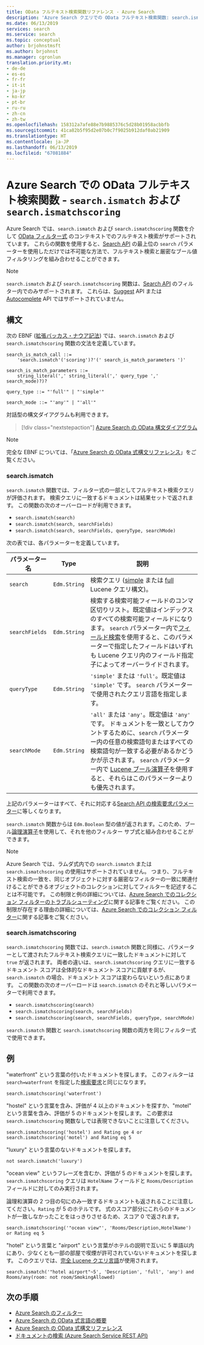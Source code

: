 ```yaml
---
title: OData フルテキスト検索関数リファレンス - Azure Search
description: 'Azure Search クエリでの OData フルテキスト検索関数: search.ismatch および search.ismatchscoring。'
ms.date: 06/13/2019
services: search
ms.service: search
ms.topic: conceptual
author: brjohnstmsft
ms.author: brjohnst
ms.manager: cgronlun
translation.priority.mt:
- de-de
- es-es
- fr-fr
- it-it
- ja-jp
- ko-kr
- pt-br
- ru-ru
- zh-cn
- zh-tw
ms.openlocfilehash: 158312a7afe88e7b9885376c5d28b01958acbbfb
ms.sourcegitcommit: 41ca82b5f95d2e07b0c7f9025b912daf0ab21909
ms.translationtype: HT
ms.contentlocale: ja-JP
ms.lasthandoff: 06/13/2019
ms.locfileid: "67081884"
---
```

# <a name="odata-full-text-search-functions-in-azure-search---searchismatch-and-searchismatchscoring"></a>Azure Search での OData フルテキスト検索関数 - `search.ismatch` および `search.ismatchscoring`

Azure Search では、`search.ismatch` および `search.ismatchscoring` 関数を介して [OData フィルター式](query-odata-filter-orderby-syntax.md) のコンテキストでのフルテキスト検索がサポートされています。 これらの関数を使用すると、[Search API](https://docs.microsoft.com/rest/api/searchservice/search-documents) の最上位の `search` パラメーターを使用しただけでは不可能な方法で、フルテキスト検索と厳密なブール値フィルタリングを組み合わせることができます。

> [!NOTE]
> `search.ismatch` および `search.ismatchscoring` 関数は、[Search API](https://docs.microsoft.com/rest/api/searchservice/search-documents) のフィルター内でのみサポートされます。 これらは、[Suggest](https://docs.microsoft.com/rest/api/searchservice/suggestions) API または [Autocomplete](https://docs.microsoft.com/rest/api/searchservice/autocomplete) API ではサポートされていません。

## <a name="syntax"></a>構文

次の EBNF ([拡張バッカス・ナウア記法](https://en.wikipedia.org/wiki/Extended_Backus–Naur_form)) では、`search.ismatch` および `search.ismatchscoring` 関数の文法を定義しています。

<!-- Upload this EBNF using https://bottlecaps.de/rr/ui to create a downloadable railroad diagram. -->

```
search_is_match_call ::=
    'search.ismatch'('scoring')?'(' search_is_match_parameters ')'

search_is_match_parameters ::=
    string_literal(',' string_literal(',' query_type ',' search_mode)?)?

query_type ::= "'full'" | "'simple'"

search_mode ::= "'any'" | "'all'"
```

対話型の構文ダイアグラムも利用できます。

> [!div class="nextstepaction"]
> [Azure Search の OData 構文ダイアグラム](https://azuresearch.github.io/odata-syntax-diagram/#search_is_match_call)

> [!NOTE]
> 完全な EBNF については、「[Azure Search の OData 式構文リファレンス](search-query-odata-syntax-reference.md)」をご覧ください。

### <a name="searchismatch"></a>search.ismatch

`search.ismatch` 関数では、フィルター式の一部としてフルテキスト検索クエリが評価されます。 検索クエリに一致するドキュメントは結果セットで返されます。 この関数の次のオーバーロードが利用できます。

- `search.ismatch(search)`
- `search.ismatch(search, searchFields)`
- `search.ismatch(search, searchFields, queryType, searchMode)`

次の表では、各パラメーターを定義しています。

| パラメーター名 | Type | 説明 |
| --- | --- | --- |
| `search` | `Edm.String` | 検索クエリ ([simple](query-simple-syntax.md) または [full](query-lucene-syntax.md) Lucene クエリ構文)。 |
| `searchFields` | `Edm.String` | 検索する検索可能フィールドのコンマ区切りリスト。既定値はインデックスのすべての検索可能フィールドになります。 `search` パラメーター内で[フィールド検索](query-lucene-syntax.md#bkmk_fields)を使用すると、このパラメーターで指定したフィールドはいずれも Lucene クエリ内のフィールド指定子によってオーバーライドされます。 |
| `queryType` | `Edm.String` | `'simple'` または `'full'`。既定値は `'simple'` です。 `search` パラメーターで使用されたクエリ言語を指定します。 |
| `searchMode` | `Edm.String` | `'all'` または `'any'`。既定値は `'any'` です。 ドキュメントを一致としてカウントするために、`search` パラメーター内の任意の検索語句またはすべての検索語句が一致する必要があるかどうかが示されます。 `search` パラメーター内で [Lucene ブール演算子](query-lucene-syntax.md#bkmk_boolean)を使用すると、それらはこのパラメーターよりも優先されます。 |

上記のパラメーターはすべて、それに対応する[Search API の検索要求パラメーター](https://docs.microsoft.com/rest/api/searchservice/search-documents)に等しくなります。

`search.ismatch` 関数からは `Edm.Boolean` 型の値が返されます。このため、ブール[論理演算子](search-query-odata-logical-operators.md)を使用して、それを他のフィルター サブ式と組み合わせることができます。

> [!NOTE]
> Azure Search では、ラムダ式内での `search.ismatch` または `search.ismatchscoring` の使用はサポートされていません。 つまり、フルテキスト検索の一致を、同じオブジェクトに対する厳密なフィルターの一致に関連付けることができるオブジェクトのコレクションに対してフィルターを記述することは不可能です。 この制限と例の詳細については、[Azure Search でのコレクション フィルターのトラブルシューティング](search-query-troubleshoot-collection-filters.md)に関する記事をご覧ください。 この制限が存在する理由の詳細については、[Azure Search でのコレクション フィルター](search-query-understand-collection-filters.md)に関する記事をご覧ください。


### <a name="searchismatchscoring"></a>search.ismatchscoring

`search.ismatchscoring` 関数では、`search.ismatch` 関数と同様に、パラメーターとして渡されたフルテキスト検索クエリに一致したドキュメントに対して `true` が返されます。 両者の違いは、`search.ismatchscoring` クエリに一致するドキュメント スコアは全体的なドキュメント スコアに貢献するが、`search.ismatch` の場合、ドキュメント スコアは変わらないという点にあります。 この関数の次のオーバーロードは `search.ismatch` のそれと等しいパラメーターで利用できます。

- `search.ismatchscoring(search)`
- `search.ismatchscoring(search, searchFields)`
- `search.ismatchscoring(search, searchFields, queryType, searchMode)`

`search.ismatch` 関数と `search.ismatchscoring` 関数の両方を同じフィルター式で使用できます。

## <a name="examples"></a>例

"waterfront" という言葉の付いたドキュメントを探します。 このフィルターは `search=waterfront` を指定した[検索要求](https://docs.microsoft.com/rest/api/searchservice/search-documents)と同じになります。

    search.ismatchscoring('waterfront')

"hostel" という言葉を含み、評価が 4 以上のドキュメントを探すか、"motel" という言葉を含み、評価が 5 のドキュメントを探します。 この要求は `search.ismatchscoring` 関数なしでは表現できないことに注意してください。

    search.ismatchscoring('hostel') and Rating ge 4 or search.ismatchscoring('motel') and Rating eq 5

"luxury" という言葉のないドキュメントを探します。

    not search.ismatch('luxury')

"ocean view" というフレーズを含むか、評価が 5 のドキュメントを探します。 `search.ismatchscoring` クエリは `HotelName` フィールドと `Rooms/Description` フィールドに対してのみ実行されます。

論理和演算の 2 つ目の句にのみ一致するドキュメントも返されることに注意してください。`Rating` が 5 のホテルです。 式のスコア部分にこれらのドキュメントが一致しなかったことをはっきりさせるため、スコア 0 で返されます。

    search.ismatchscoring('"ocean view"', 'Rooms/Description,HotelName') or Rating eq 5

"hotel" という言葉と "airport" という言葉がホテルの説明で互いに 5 単語以内にあり、少なくとも一部の部屋で喫煙が許可されていないドキュメントを探します。 このクエリでは、[完全 Lucene クエリ言語](query-lucene-syntax.md)が使用されます。

    search.ismatch('"hotel airport"~5', 'Description', 'full', 'any') and Rooms/any(room: not room/SmokingAllowed)

## <a name="next-steps"></a>次の手順  

- [Azure Search のフィルター](search-filters.md)
- [Azure Search の OData 式言語の概要](query-odata-filter-orderby-syntax.md)
- [Azure Search の OData 式構文リファレンス](search-query-odata-syntax-reference.md)
- [ドキュメントの検索 &#40;Azure Search Service REST API&#41;](https://docs.microsoft.com/rest/api/searchservice/Search-Documents)
